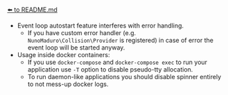 [⬅️ to README.md](../README.md)

- Event loop autostart feature interferes with error handling.
  - If you have custom error handler (e.g. `NunoMaduro\Collision\Provider` is registered) in case of error the event loop will be started anyway. 
- Usage inside docker containers:
  - If you use `docker-compose` and `docker-compose exec` to run your application use `-T` option to disable pseudo-tty allocation.
  - To run daemon-like applications you should disable spinner entirely to not mess-up docker logs.
